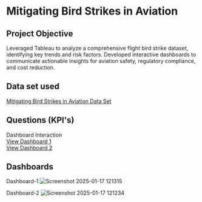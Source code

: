 # Mitigating Bird Strikes in Aviation
## Project Objective
Leveraged Tableau to analyze a comprehensive flight bird strike dataset, identifying key trends and risk factors.
Developed interactive dashboards to communicate actionable insights for aviation safety, regulatory compliance, and cost
reduction.
## Data set used
<a href="https://github.com/Aravind4848/Tableau/blob/main/DS1_C7_S4_Project_BirdStrike_Data.xlsx"> Mitigating Bird Strikes in Aviation Data Set</a>
## Questions (KPI's)
Dashboard Interaction <br>
<a href="https://github.com/Aravind4848/Tableau/blob/main/Screenshot%202025-01-17%20121315.png"> View Dashboard 1 </a><br>
<a href="https://github.com/Aravind4848/Tableau/blob/main/Screenshot%202025-01-17%20121234.png"> View Dashboard 2 </a>
## Dashboards
Dashboard-1
![Screenshot 2025-01-17 121315](https://github.com/user-attachments/assets/7e43117b-041c-4812-801d-514d8e163d86)

Dashboard-2
![Screenshot 2025-01-17 121234](https://github.com/user-attachments/assets/bc390091-7e62-4bc2-8563-88d2f6db50a6)
